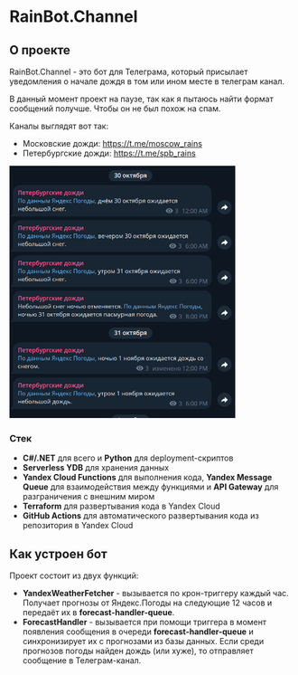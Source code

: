 # RainBot.Channel

## О проекте

RainBot.Channel - это бот для Телеграма, который присылает уведомления о начале дождя в том или ином месте в телеграм канал.

В данный момент проект на паузе, так как я пытаюсь найти формат сообщений получше. Чтобы он не был похож на спам.

Каналы выглядят вот так:
- Московские дожди: https://t.me/moscow_rains
- Петербургские дожди: https://t.me/spb_rains
<img src="./docs/assets/spb-rains-channel.png" alt="drawing" width="400"/>

### Стек

- **C#/.NET** для всего и **Python** для deployment-скриптов
- **Serverless YDB** для хранения данных
- **Yandex Cloud Functions** для выполнения кода, **Yandex Message Queue** для взаимодействия между функциями и **API Gateway** для разграничения с внешним миром
- **Terraform** для развертывания кода в Yandex Cloud
- **GitHub Actions** для автоматического развертывания кода из репозитория в Yandex Cloud

## Как устроен бот

Проект состоит из двух функций:

- **YandexWeatherFetcher** - вызывается по крон-триггеру каждый час. Получает прогнозы от Яндекс.Погоды на следующие 12 часов и передаёт их в **forecast-handler-queue**.
- **ForecastHandler** - вызывается при помощи триггера в момент появления сообщения в очереди **forecast-handler-queue** и синхронизирует их с прогнозами из базы данных. Если среди прогнозов погоды найден дождь (или хуже), то отправляет сообщение в Телеграм-канал.
